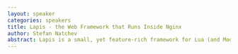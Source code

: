 ```yaml
---
layout: speaker
categories: speakers
title: Lapis - the Web Framework that Runs Inside Nginx
author: Stefan Natchev
abstract: Lapis is a small, yet feature-rich framework for Lua (and Moonscript!). Although obviously inspired by Rails, it stays true to Lua's philosophy of being small, simple to understand and composable. Because it relies on Nginx event loop, all actions including HTTP requests and database queries are asynchronous. With the power of Lua coroutines code is written synchronously but runs asynchronously, without all that callback spaghetti seen in other asynchronous platforms. It's fast, easy to read, and easy to write.
---
```

